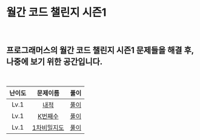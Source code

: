 # 월간 코드 챌린지 시즌1

<br>

## 프로그래머스의 월간 코드 챌린지 시즌1 문제들을 해결 후, 나중에 보기 위한 공간입니다.
<br>

|난이도|문제이름|풀이|
|:---:|:---:|:---:|
|Lv.1|[내적](https://programmers.co.kr/learn/courses/30/lessons/70128)|[풀이](https://github.com/starbc0720/TIL/blob/main/Algorithm/Programmers/%ED%92%80%EC%9D%B4/%EB%82%B4%EC%A0%81.md)|
|Lv.1|[K번째수](https://programmers.co.kr/learn/courses/30/lessons/42748)|[풀이](https://github.com/starbc0720/TIL/blob/main/Algorithm/Programmers/%ED%92%80%EC%9D%B4/K%EB%B2%88%EC%A7%B8%EC%88%98.md)|
|Lv.1|[1차비밀지도](https://programmers.co.kr/learn/courses/30/lessons/17681)|[풀이](https://github.com/starbc0720/TIL/blob/main/Algorithm/Programmers/%ED%92%80%EC%9D%B4/1%EC%B0%A8%20%EB%B9%84%EB%B0%80%EC%A7%80%EB%8F%84.md)|
